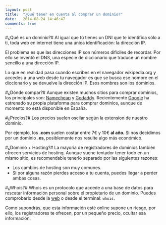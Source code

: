 ```yaml
---
layout: post
title:  "¿Qué tener en cuenta al comprar un dominio?"
date:   2014-08-24 14:46:47
comments: true
---
```

#¿Qué es un dominio?#
Al igual que tú tienes un DNI que te identifica sólo a ti, toda web en internet tiene una única identificación: la dirección IP.

El problema es que las direcciones IP son números dificiles de recordar. Por ello se inventó el DNS, una especie de diccionario que traduce un nombre sencillo a una dirección IP. 

Lo que en realidad pasa cuando escribes en el navegador wikipedia.org y accedes a una web desde tu navegador es que se busca ese nombre en el diccionario y se devuelve la dirección IP.
Esos nombres son los dominios.

#¿Dónde compar?#
Aunque existen muchos sitios para comprar dominios, los principales son: [Namecheap] y [Godaddy]. Recientemente [Google] ha estrenado su propia plataforma para comprar dominios, aunque de momento no está disponible en España.

#¿Precios?#
Los precios suelen oscilar según la extension de nuestro dominio. 

Por ejemplo, los **.com** suelen costar entre 7€ y 10€ **al año**. Si nos decidimos por un dominio **.es**, posiblemente nos resulte algo más económico.

#¿Dominio + Hosting?#
La mayoria de registradores de dominios también ofrecen servicios de hosting. Aunque suene tentador tener todo en un mismo sitio, es recomendable tenerlo separado por las siguientes razones:

* Los cambios de hosting son muy comunes.
* Si por alguna razón pierdes acceso a tu cuenta, puedes llegar a perder ambas cosas.

#¿Whois?#
Whois es un protocolo que accede a una base de datos para rescatar información personal sobre el propietario de un dominio.
Puedes comprobarlo desde la [web] o desde el terminal: `whois`.

Como supondrás, que esta información esté online supone un riesgo, por ello, los registradores te ofrecen, por un pequeño precio, ocultar esa información.

[Godaddy]: http://godaddy.com
[Namecheap]: http://namecheap.com
[Google]: https://domains.google.com/about/
[web]: http://whois.net/

